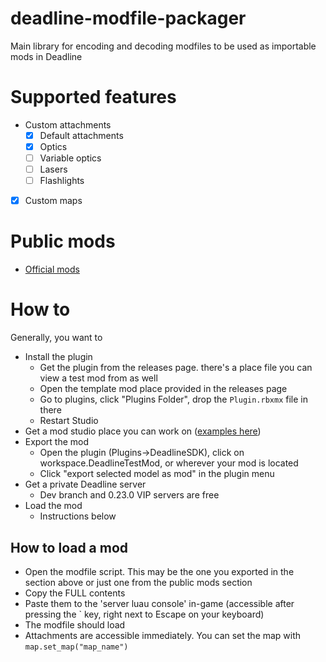 # deadline-modfile-packager

Main library for encoding and decoding modfiles to be used as importable mods in Deadline

# Supported features

-   Custom attachments
    -   [x] Default attachments
    -   [x] Optics
    -   [ ] Variable optics
    -   [ ] Lasers
    -   [ ] Flashlights
-   [x] Custom maps

# Public mods

-   [Official mods](https://github.com/blackshibe/deadline-insitux-core-scripts/tree/master/modfile)

# How to

Generally, you want to

-   Install the plugin
    -   Get the plugin from the releases page. there's a place file you can view a test mod from as well
    -   Open the template mod place provided in the releases page
    -   Go to plugins, click "Plugins Folder", drop the `Plugin.rbxmx` file in there
    -   Restart Studio
-   Get a mod studio place you can work on ([examples here](https://github.com/recoil-group/deadline-modfile-packager/tree/master/examples/source))
-   Export the mod
    -   Open the plugin (Plugins->DeadlineSDK), click on workspace.DeadlineTestMod, or wherever your mod is located
    -   Click "export selected model as mod" in the plugin menu
-   Get a private Deadline server
    -   Dev branch and 0.23.0 VIP servers are free
-   Load the mod
    -   Instructions below

## How to load a mod

-   Open the modfile script. This may be the one you exported in the section above or just one from the public mods section
-   Copy the FULL contents
-   Paste them to the 'server luau console' in-game (accessible after pressing the ` key, right next to Escape on your keyboard)
-   The modfile should load
-   Attachments are accessible immediately. You can set the map with `map.set_map("map_name")`
